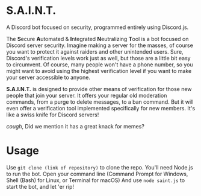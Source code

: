 # S.A.I.N.T.
A Discord bot focused on security, programmed entirely using Discord.js.

The **S**ecure **A**utomated & **I**ntegrated **N**eutralizing **T**ool is a bot focused on Discord server security.
Imagine making a server for the masses, of course you want to protect it against raiders and other unintended users. Sure, Discord's verification levels work just as well, but those are a little bit easy to circumvent. Of course, many people won't have a phone number, so you might want to avoid using the highest verification level if you want to make your server accessible to anyone.

**S.A.I.N.T.** is designed to provide other means of verification for those new people that join your server. It offers your regular old moderation commands, from a purge to delete messages, to a ban command. But it will even offer a verification tool implemented specifically for new members. It's like a swiss knife for Discord servers!

*cough*, Did we mention it has a great knack for memes?

# Usage

Use `git clone (link of repository)` to clone the repo. You'll need Node.js to run the bot.
Open your command line (Command Prompt for Windows, Shell (Bash) for Linux, or Terminal for macOS)
And use `node saint.js` to start the bot, and let 'er rip!
